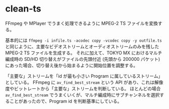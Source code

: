 # clean-ts
FFmpeg や MPlayer でうまく処理できるように MPEG-2 TS ファイルを変換する。

基本的には `ffmpeg -i infile.ts -acodec copy -vcodec copy -y outfile.ts` と同じように、主要なビデオストリームとオーディオストリームのみを残した MPEG-2 TS ファイルを生成する。
それに加えて、TOKYO MX におけるマルチ編成時の SD/HD 切り替えがファイルの先頭付近 (先頭から 200000 パケット) にあった場合、切り替え後から始まるように開始位置を調整する。

「主要な」ストリームを「id が最も小さい Program に属しているストリーム」としている。
FFmpeg に `av_find_best_stream` という API があり、これは解像度やビットレートから「主要な」ストリームを判断している。
ほとんどの場合 `av_find_best_stream` でうまくいくが、マルチ編成時にサブチャンネルを選択することがあったので、Program id を判断基準にしている。
